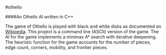 #othello

####An Othello AI written in C++

The game of Othello is played with black and white disks as documented on [Wikipedia](http://en.wikipedia.org/wiki/Reversi). This project is a command line (ASCII) version of the game. The AI for the game implements a minimax A\* search with iterative deepening. The heuristic function for the game accounts for the number of pieces, edge count, corners, mobility, and frontier pieces.
